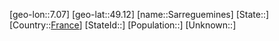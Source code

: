 ﻿---
location: [49.12,7.07]
type: City
tags:
- geo/City


SpocWebEntityId: 33962
isDeleted: false
confidential: public

---
[geo-lon::7.07]
[geo-lat::49.12]
[name::Sarreguemines]
[State::]
[Country::[France](geo/Continent/Europe/France.md)]
[StateId::]
[Population::]
[Unknown::]

